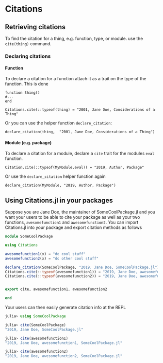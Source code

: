 # Citations
<!--
[![Stable](https://img.shields.io/badge/docs-stable-blue.svg)](https://oxinabox.github.io/Citations.jl/stable)
[![Latest](https://img.shields.io/badge/docs-latest-blue.svg)](https://oxinabox.github.io/Citations.jl/latest)
[![Build Status](https://travis-ci.com/oxinabox/Citations.jl.svg?branch=master)](https://travis-ci.com/oxinabox/Citations.jl)
[![Build Status](https://ci.appveyor.com/api/projects/status/github/oxinabox/Citations.jl?svg=true)](https://ci.appveyor.com/project/oxinabox/Citations-jl)
[![Codecov](https://codecov.io/gh/oxinabox/Citations.jl/branch/master/graph/badge.svg)](https://codecov.io/gh/oxinabox/Citations.jl)
[![Coveralls](https://coveralls.io/repos/github/oxinabox/Citations.jl/badge.svg?branch=master)](https://coveralls.io/github/oxinabox/Citations.jl?branch=master)
-->

## Retrieving citations

To find the citation for a thing, e.g. function, type, or module.
use the `cite(thing)` command.

### Declaring citations

#### Function

To declare a citation for a function attach it as a trait on the type of the function.
This is done
```
function thing()
#...
end

Citations.cite(::typeof(thing) = "2001, Jane Doe, Considerations of a Thing"
```

Or you can use the helper function `declare_citation`:

```
declare_citation(thing,  "2001, Jane Doe, Considerations of a Thing")
```

#### Module (e.g. package)
To declare a citation for a module,
declare a `cite` trait for the modules `eval` function.

```
Citation.cite(::typeof(MyModule.eval)) = "2019, Author, Package"
```

Or use the `declare_citation` helper function again
```
declare_citation(MyModule, "2019, Author, Package")
```

## Using Citations.jl in your packages
Suppose you are Jane Doe, the maintainer of SomeCoolPackage.jl and you want your users to be able to cite your package as well as your two functions, `awesomefunction1` and `awesomefunction2`. You can import Citations.jl into your package and export  citation methods as follows
```julia
module SomeCoolPackage

using Citations 

awesomefunction1(x) = "do cool stuff"
awesomefunction2(x) = "do other cool stuff"

declare_citation(SomeCoolPackage, "2019, Jane Doe, SomeCoolPackage.jl")
Citations.cite(::typeof(awesomefunction1)) = "2019, Jane Doe, awesomefunction1, SomeCoolPackage.jl"
Citations.cite(::typeof(awesomefunction2)) = "2019, Jane Doe, awesomefunction2, SomeCoolPackage.jl"


export cite, awesomefunction1, awesomefunction2

end
```
Your users can then easily generate citation info at the REPL
```julia
julia> using SomeCoolPackage

julia> cite(SomeCoolPackage)
"2019, Jane Doe, SomeCoolPackage.jl"

julia> cite(awesomefunction1)
"2019, Jane Doe, awesomefunction1, SomeCoolPackage.jl"

julia> cite(awesomefunction2)
"2019, Jane Doe, awesomefunction2, SomeCoolPackage.jl"
```
